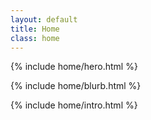 ```yaml
---
layout: default
title: Home
class: home
---
```


{% include home/hero.html %}

{% include home/blurb.html %}

{% include home/intro.html %}

<script>
    document.addEventListener("DOMContentLoaded", function() {
        /* 
        Get named elements
        */
        const name = document.getElementById('name');
        const subtitle = document.getElementById('subtitle');
        /*
        Add necessary event listeners
        */
        window.addEventListener('scroll', () => {
            /*
            Handles offsetting horizontally
            */
            let offsetForHorizontalMovement = window.scrollY / 5;           
            name.style.transform = `translateX(${-offsetForHorizontalMovement}px)`;
            subtitle.style.transform = `translateX(${offsetForHorizontalMovement}px)`;
            /*
            Handles opacity transition
            */
            let offsetForOpacity = window.scrollY / 300;
            let opacity = 1 - offsetForOpacity;
            name.style.opacity = opacity;
            subtitle.style.opacity = opacity;
        });
    });
</script>
